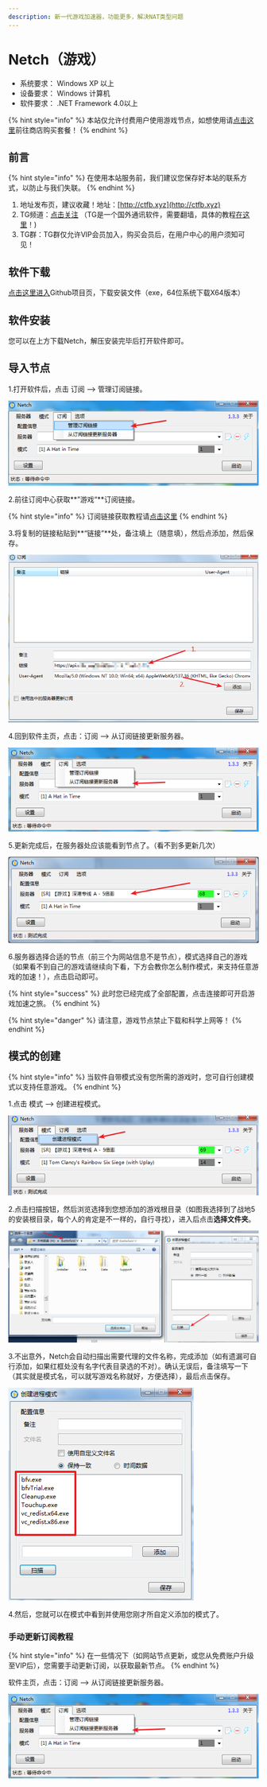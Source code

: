 ```yaml
---
description: 新一代游戏加速器，功能更多，解决NAT类型问题
---
```


# Netch（游戏）

* 系统要求： Windows XP 以上
* 设备要求： Windows 计算机
* 软件要求： .NET Framework 4.0以上

{% hint style="info" %}
本站仅允许付费用户使用游戏节点，如想使用请[点击这里](https://www.tzct.xyz/user)前往商店购买套餐！
{% endhint %}

## 前言

{% hint style="info" %}
在使用本站服务前，我们建议您保存好本站的联系方式，以防止与我们失联。
{% endhint %}

1. 地址发布页，建议收藏！地址：[http://ctfb.xyz](http://ctfb.xyz)
2. TG频道：[点击关注](https://t.me/cctcloud) （TG是一个国外通讯软件，需要翻墙，具体的教程[在这里](../../advanced/telegram.md)！\)
3. TG群：TG群仅允许VIP会员加入，购买会员后，在用户中心的用户须知可见！

## 软件下载

[点击这里进入](https://github.com/NetchX/Netch/releases)Github项目页，下载安装文件（exe，64位系统下载X64版本）

## 软件安装

您可以在上方下载Netch，解压安装完毕后打开软件即可。

## 导入节点

1.打开软件后，点击  订阅 --&gt; 管理订阅链接。

![](../../.gitbook/assets/snipaste_2019-10-19_11-13-40.png)



2.前往订阅中心获取**”游戏“**订阅链接。

{% hint style="info" %}
订阅链接获取教程请[点击这里](../../panel.md#ding-yue-tuo-guan-lian-jie)
{% endhint %}

3.将复制的链接粘贴到**“链接”**处，备注填上（随意填），然后点添加，然后保存。

![](../../.gitbook/assets/snipaste_2019-10-19_11-18-19.png)

4.回到软件主页，点击：订阅 --&gt; 从订阅链接更新服务器。

![](../../.gitbook/assets/snipaste_2019-10-19_11-21-26.png)

5.更新完成后，在服务器处应该能看到节点了。（看不到多更新几次）

![](../../.gitbook/assets/snipaste_2019-10-19_11-24-25.png)

6.服务器选择合适的节点（前三个为网站信息不是节点），模式选择自己的游戏（如果看不到自己的游戏请继续向下看，下方会教你怎么制作模式，来支持任意游戏的加速！），点击启动即可。

{% hint style="success" %}
此时您已经完成了全部配置，点击连接即可开启游戏加速之旅。
{% endhint %}

{% hint style="danger" %}
请注意，游戏节点禁止下载和科学上网等！
{% endhint %}

## 模式的创建

{% hint style="info" %}
当软件自带模式没有您所需的游戏时，您可自行创建模式以支持任意游戏。
{% endhint %}

1.点击 模式 --&gt; 创建进程模式。

![](../../.gitbook/assets/snipaste_2019-10-19_11-28-20.png)

2.点击扫描按钮，然后浏览选择到您想添加的游戏根目录（如图我选择到了战地5的安装根目录，每个人的肯定是不一样的，自行寻找），进入后点击**选择文件夹**。

![](../../.gitbook/assets/snipaste_2019-10-19_11-30-48.png)

3.不出意外，Netch会自动扫描出需要代理的文件名称，完成添加（如有遗漏可自行添加，如果红框处没有名字代表目录选的不对）。确认无误后，备注填写一下（其实就是模式名，可以就写游戏名称就好，方便选择），最后点击保存。

![](../../.gitbook/assets/snipaste_2019-10-19_11-32-17.png)

4.然后，您就可以在模式中看到并使用您刚才所自定义添加的模式了。

### 手动更新订阅教程

{% hint style="info" %}
在一些情况下（如网站节点更新，或您从免费账户升级至VIP后），您需要手动更新订阅，以获取最新节点。
{% endhint %}

软件主页，点击：订阅 --&gt; 从订阅链接更新服务器。

![](../../.gitbook/assets/snipaste_2019-10-19_11-21-26.png)


